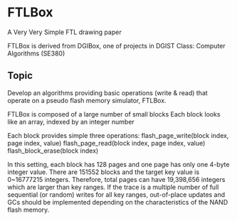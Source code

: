 # FTLBox
A Very Very Simple FTL drawing paper

FTLBox is derived from DGIBox, one of projects in DGIST Class: Computer Algorithms (SE380)


## Topic
Develop an algorithms providing basic operations (write & read) that operate on a pseudo flash memory simulator, FTLBox.

FTLBox is composed of a large number of small blocks
	Each block looks like an array, indexed by an integer number

Each block provides simple three operations:
	flash_page_write(block index, page index, value)
	flash_page_read(block index, page index, value)
	flash_block_erase(block index)

In this setting, each block has 128 pages and one page has only one 4-byte integer value.
There are 151552 blocks and the target key value is 0~16777215 integers.
Therefore, total pages can have 19,398,656 integers which are larger than key ranges.
If the trace is a multiple number of full sequential (or random) writes for all key ranges, 
   out-of-place updates and GCs should be implemented depending on the characteristics of the NAND flash memory.

